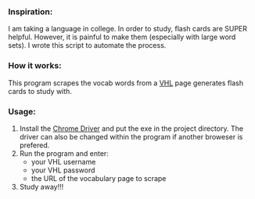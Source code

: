 ### Inspiration:

I am taking a language in college. In order to study, flash cards are SUPER helpful. However, it is painful to make them (especially with large word sets). I wrote this script to automate the process. 

### How it works:

This program scrapes the vocab words from a [VHL](https://www.vhlcentral.com/) page generates flash cards to study with. 


### Usage:

1. Install the [Chrome Driver](https://sites.google.com/chromium.org/driver/) and put the exe in the project directory. The driver can also be changed within the program if another broweser is prefered.
2. Run the program and enter:
    * your VHL username
    * your VHL password
    * the URL of the vocabulary page to scrape
3. Study away!!! 